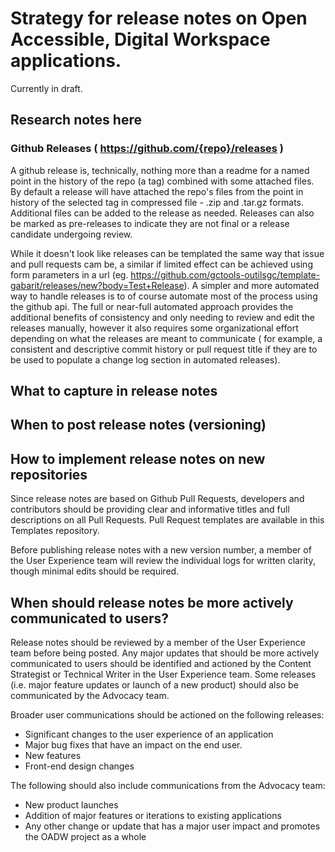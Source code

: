 # Strategy for release notes on Open Accessible, Digital Workspace applications. 

Currently in draft. 

## Research notes here

### Github Releases ( https://github.com/{repo}/releases )
A github release is, technically, nothing more than a readme for a named point in the history of the repo (a tag) combined with some attached files. By default a release will have attached the repo's files from the point in history of the selected tag  in compressed file - .zip and .tar.gz formats. Additional files can be added to the release as needed. Releases can also be marked as pre-releases to indicate they are not final or a release candidate undergoing review.

While it doesn't look like releases can be templated the same way that issue and pull requests cam be, a similar if limited effect can be achieved using form parameters in a url (eg. https://github.com/gctools-outilsgc/template-gabarit/releases/new?body=Test+Release). A simpler and more automated way to handle releases is to of course automate most of the process using the github api. The full or near-full automated approach provides the additional benefits of consistency and only needing to review and edit the releases manually, however it also requires some organizational effort depending on what the releases are meant to communicate ( for example, a consistent and descriptive commit history or pull request title if they are to be used to populate a change log section in automated releases).

## What to capture in release notes

## When to post release notes (versioning)

## How to implement release notes on new repositories

Since release notes are based on Github Pull Requests, developers and contributors should be providing clear and informative titles and full descriptions on all Pull Requests. Pull Request templates are available in this Templates repository. 

Before publishing release notes with a new version number, a member of the User Experience team will review the individual logs for written clarity, though minimal edits should be required. 

## When should release notes be more actively communicated to users?

Release notes should be reviewed by a member of the User Experience team before being posted. Any major updates that should be more actively communicated to users should be identified and actioned by the Content Strategist or Technical Writer in the User Experience team. Some releases (i.e. major feature updates or launch of a new product) should also be communicated by the Advocacy team. 

Broader user communications should be actioned on the following releases:

* Significant changes to the user experience of an application
* Major bug fixes that have an impact on the end user. 
* New features
* Front-end design changes

The following should also include communications from the Advocacy team:

* New product launches
* Addition of major features or iterations to existing applications
* Any other change or update that has a major user impact and promotes the OADW project as a whole
